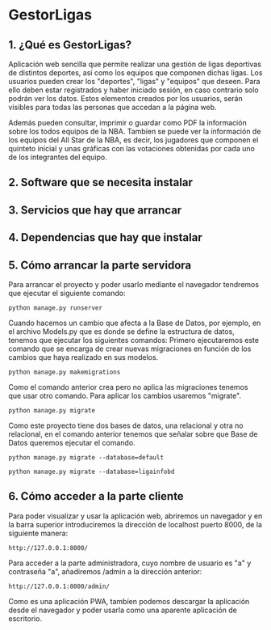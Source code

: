 # GestorLigas

## 1. ¿Qué es GestorLigas?
Aplicación web sencilla que permite realizar una gestión de ligas deportivas de distintos deportes, así como los equipos que componen dichas ligas.
Los usuarios pueden crear los "deportes", "ligas" y "equipos" que deseen. Para ello deben estar registrados y haber iniciado sesión, en caso contrario solo podrán ver los datos. Estos elementos creados por los usuarios, serán visibles para todas las personas que accedan a la página web.

Además pueden consultar, imprimir o guardar como PDF la información sobre los todos equipos de la NBA. Tambíen se puede ver la información de los equipos del All Star de la NBA, es decir, los jugadores que componen el quinteto inicial y unas gráficas con las votaciones obtenidas por cada uno de los integrantes del equipo.


## 2. Software que se necesita instalar


## 3. Servicios que hay que arrancar


## 4. Dependencias que hay que instalar


## 5. Cómo arrancar la parte servidora
Para arrancar el proyecto y poder usarlo mediante el navegador tendremos que ejecutar el siguiente comando:
```
python manage.py runserver
````

Cuando hacemos un cambio que afecta a la Base de Datos, por ejemplo, en el archivo Models.py que es donde se define la estructura de datos, tenemos que ejecutar los siguientes comandos:
Primero ejecutaremos este comando que se encarga de crear nuevas migraciones en función de los cambios que haya realizado en sus modelos.
```
python manage.py makemigrations
````

Como el comando anterior crea pero no aplica las migraciones tenemos que usar otro comando. Para aplicar los cambios usaremos "migrate".

```
python manage.py migrate
````

Como este proyecto tiene dos bases de datos, una relacional y otra no relacional, en el comando anterior tenemos que señalar sobre que Base de Datos queremos ejecutar el comando.

```
python manage.py migrate --database=default
````

```
python manage.py migrate --database=ligainfobd
````
## 6. Cómo acceder a la parte cliente
Para poder visualizar y usar la aplicación web, abriremos un navegador y en la barra superior introduciremos la dirección de localhost puerto 8000, de la siguiente manera:
```
http://127.0.0.1:8000/
````
Para acceder a la parte administradora, cuyo nombre de usuario es "a" y contraseña "a", añadiremos /admin a la dirección anterior:
```
http://127.0.0.1:8000/admin/
````
Como es una aplicación PWA, tambíen podemos descargar la aplicación desde el navegador y poder usarla como una aparente aplicación de escritorio.
